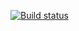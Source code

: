 [![Build status](https://ci.appveyor.com/api/projects/status/0e7504qqmvue54ou?svg=true)](https://ci.appveyor.com/project/Evgeniy0811/api-ci-123)
